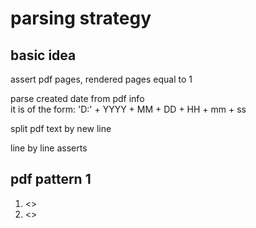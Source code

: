 # parsing strategy

## basic idea

assert pdf pages, rendered pages equal to 1

parse created date from pdf info  
it is of the form: 'D:' + YYYY + MM + DD + HH + mm + ss

split pdf text by new line

line by line asserts

## pdf pattern 1

1. <>
1. <>
